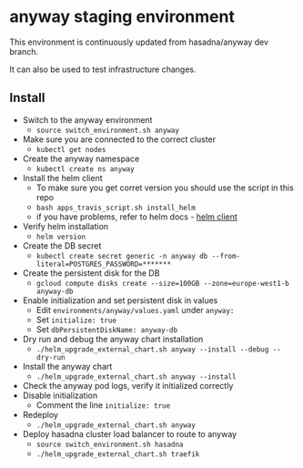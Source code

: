# anyway staging environment

This environment is continuously updated from hasadna/anyway dev branch.

It can also be used to test infrastructure changes.

## Install

* Switch to the anyway environment
  * `source switch_environment.sh anyway`
* Make sure you are connected to the correct cluster
  * `kubectl get nodes`
* Create the anyway namespace
  * `kubectl create ns anyway`
* Install the helm client
  * To make sure you get corret version you should use the script in this repo
  * `bash apps_travis_script.sh install_helm`
  * if you have problems, refer to helm docs - [helm client](https://docs.helm.sh/using_helm/#installing-the-helm-client)
* Verify helm installation
  * `helm version`
* Create the DB secret
  * `kubectl create secret generic -n anyway db --from-literal=POSTGRES_PASSWORD=*******`
* Create the persistent disk for the DB
  * `gcloud compute disks create --size=100GB --zone=europe-west1-b anyway-db`
* Enable initialization and set persistent disk in values
  * Edit `environments/anyway/values.yaml` under `anyway:`
  * Set `initialize: true`
  * Set `dbPersistentDiskName: anyway-db`
* Dry run and debug the anyway chart installation
  * `./helm_upgrade_external_chart.sh anyway --install --debug --dry-run`
* Install the anyway chart
  * `./helm_upgrade_external_chart.sh anyway --install`
* Check the anyway pod logs, verify it initialized correctly
* Disable initialization
  * Comment the line `initialize: true`
* Redeploy
  * `./helm_upgrade_external_chart.sh anyway`
* Deploy hasadna cluster load balancer to route to anyway
  * `source switch_environment.sh hasadna`
  * `./helm_upgrade_external_chart.sh traefik`
